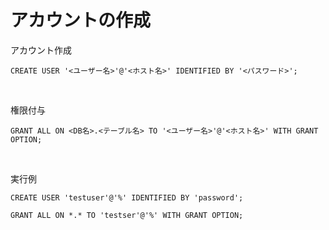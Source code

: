 # アカウントの作成


アカウント作成

```
CREATE USER '<ユーザー名>'@'<ホスト名>' IDENTIFIED BY '<パスワード>';
```

<br>

権限付与

```
GRANT ALL ON <DB名>.<テーブル名> TO '<ユーザー名>'@'<ホスト名>' WITH GRANT OPTION;
```

<br>


実行例
```
CREATE USER 'testuser'@'%' IDENTIFIED BY 'password';
```

```
GRANT ALL ON *.* TO 'testser'@'%' WITH GRANT OPTION;
```
